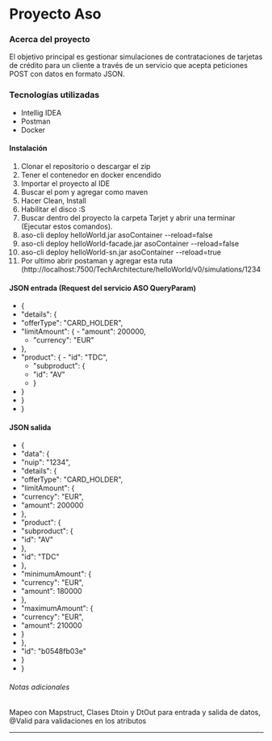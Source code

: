 # Proyecto Aso

### Acerca del proyecto
El objetivo principal es gestionar simulaciones de contrataciones de tarjetas de crédito para un cliente a través de un servicio que acepta peticiones POST con datos en formato JSON.

### Tecnologías utilizadas
- Intellig IDEA 
- Postman
- Docker

#### Instalación
1. Clonar el repositorio o descargar el zip
2. Tener el contenedor en docker encendido
3. Importar el proyecto al IDE
4. Buscar el pom y agregar como maven
5. Hacer Clean, Install
6. Habilitar el disco :S
7. Buscar dentro del proyecto la carpeta Tarjet y abrir una terminar (Ejecutar estos comandos).
8. aso-cli deploy helloWorld.jar asoContainer --reload=false
9. aso-cli deploy helloWorld-facade.jar asoContainer --reload=false
10. aso-cli deploy helloWorld-sn.jar asoContainer --reload=true
11. Por ultimo abrir postaman y agregar esta ruta (http://localhost:7500/TechArchitecture/helloWorld/v0/simulations/1234

#### JSON entrada (Request del servicio ASO QueryParam)

- {
 - "details": {
  -  "offerType": "CARD_HOLDER",
   - "limitAmount": {
    -  "amount": 200000,
     - "currency": "EUR"
   - },
   - "product": {
    -  "id": "TDC",
     - "subproduct": {
      -  "id": "AV"
     - }
   - }
 - }
- }

#### JSON salida
- {
-    "data": {
- "nuip": "1234",
- "details": {
-   "offerType": "CARD_HOLDER",
-    "limitAmount": {
-    "currency": "EUR",
-    "amount": 200000
-    },
-    "product": {
-  "subproduct": {
-   "id": "AV"
-    },
-    "id": "TDC"
-    },
-  "minimumAmount": {
-   "currency": "EUR",
-    "amount": 180000
-   },
-   "maximumAmount": {
-   "currency": "EUR",
-   "amount": 210000
-   }
-    },
-   "id": "b0548fb03e"
-    }
- }

###### Notas adicionales
Mapeo con Mapstruct,
Clases Dtoin y DtOut para entrada y salida de datos,
@Valid para validaciones en los atributos
****
